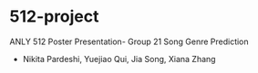 # 512-project

ANLY 512 Poster Presentation- Group 21
Song Genre Prediction
- Nikita Pardeshi, Yuejiao Qui, Jia Song, Xiana Zhang

